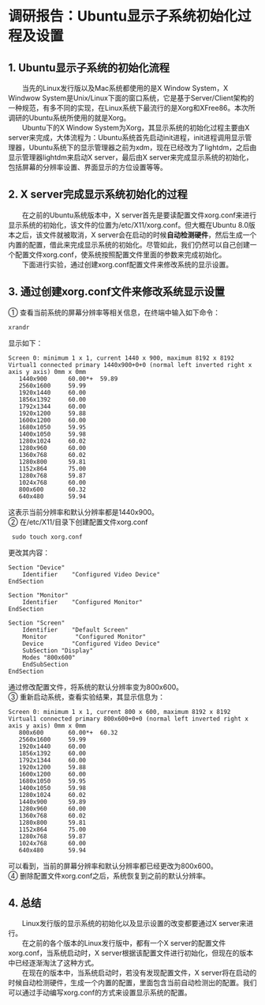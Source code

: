 # 调研报告：Ubuntu显示子系统初始化过程及设置
## 1. Ubuntu显示子系统的初始化流程
&emsp;&emsp;当先的Linux发行版以及Mac系统都使用的是X Window System，X Windwow System是Unix/Linux下面的窗口系统，它是基于Server/Client架构的一种规范，有多不同的实现，在Linux系统下最流行的是Xorg和XFree86。本次所调研的Ubuntu系统所使用的就是Xorg。<br>
&emsp;&emsp;Ubuntu下的X Window System为Xorg，其显示系统的初始化过程主要由X server来完成，大体流程为：Ubuntu系统首先启动init进程，init进程调用显示管理器，Ubuntu系统下的显示管理器之前为xdm，现在已经改为了lightdm，之后由显示管理器lightdm来启动X server，最后由X server来完成显示系统的初始化，包括屏幕的分辨率设置、界面显示的方位设置等等。

## 2. X server完成显示系统初始化的过程
&emsp;&emsp;在之前的Ubuntu系统版本中，X server首先是要读配置文件xorg.conf来进行显示系统的初始化，该文件的位置为/etc/X11/xorg.conf。但大概在Ubuntu 8.0版本之后，该文件就被取消，X server会在启动的时候**自动检测硬件**，然后生成一个内置的配置，借此来完成显示系统的初始化。尽管如此，我们仍然可以自己创建一个配置文件xorg.conf，使系统按照配置文件里面的参数来完成初始化。<br>
&emsp;&emsp;下面进行实验，通过创建xorg.conf配置文件来修改系统的显示设置。


## 3. 通过创建xorg.conf文件来修改系统显示设置
① 查看当前系统的屏幕分辨率等相关信息，在终端中输入如下命令：
<pre><code>xrandr</code></pre>
显示如下：
<pre><code>Screen 0: minimum 1 x 1, current 1440 x 900, maximum 8192 x 8192
Virtual1 connected primary 1440x900+0+0 (normal left inverted right x axis y axis) 0mm x 0mm
   1440x900      60.00*+  59.89  
   2560x1600     59.99  
   1920x1440     60.00  
   1856x1392     60.00  
   1792x1344     60.00  
   1920x1200     59.88  
   1600x1200     60.00  
   1680x1050     59.95  
   1400x1050     59.98  
   1280x1024     60.02  
   1280x960      60.00  
   1360x768      60.02  
   1280x800      59.81  
   1152x864      75.00  
   1280x768      59.87  
   1024x768      60.00  
   800x600       60.32  
   640x480       59.94  
</code></pre>
这表示当前分辨率和默认分辨率都是1440x900。<br>
② 在/etc/X11/目录下创建配置文件xorg.conf
<pre><code> sudo touch xorg.conf</code></pre>
更改其内容：
<pre><code>Section "Device"
    Identifier    "Configured Video Device"
EndSection

Section "Monitor"
    Identifier    "Configured Monitor"
EndSection

Section "Screen"
    Identifier    "Default Screen"
    Monitor        "Configured Monitor"
    Device        "Configured Video Device"
    SubSection "Display"
    Modes "800x600"
    EndSubSection
EndSection</code></pre>
通过修改配置文件，将系统的默认分辨率变为800x600。<br>
③ 重新启动系统，查看实验结果，其显示信息为：
<pre><code>Screen 0: minimum 1 x 1, current 800 x 600, maximum 8192 x 8192
Virtual1 connected primary 800x600+0+0 (normal left inverted right x axis y axis) 0mm x 0mm
   800x600       60.00*+  60.32  
   2560x1600     59.99  
   1920x1440     60.00  
   1856x1392     60.00  
   1792x1344     60.00  
   1920x1200     59.88  
   1600x1200     60.00  
   1680x1050     59.95  
   1400x1050     59.98  
   1280x1024     60.02  
   1440x900      59.89  
   1280x960      60.00  
   1360x768      60.02  
   1280x800      59.81  
   1152x864      75.00  
   1280x768      59.87  
   1024x768      60.00  
   640x480       59.94  </code></pre>
   可以看到，当前的屏幕分辨率和默认分辨率都已经更改为800x600。<br>
   ④ 删除配置文件xorg.conf之后，系统恢复到之前的默认分辨率。

## 4. 总结
&emsp;&emsp;Linux发行版的显示系统的初始化以及显示设置的改变都要通过X server来进行。<br>
&emsp;&emsp;在之前的各个版本的Linux发行版中，都有一个X server的配置文件xorg.conf，当系统启动时，X server根据该配置文件进行初始化，但现在的版本中已经逐渐淘汰了这种方式。<br>
&emsp;&emsp;在现在的版本中，当系统启动时，若没有发现配置文件，X server将在启动的时候自动检测硬件，生成一个内置的配置，里面包含当前自动检测出的配置。我们可以通过手动编写xorg.conf的方式来设置显示系统的配置。
